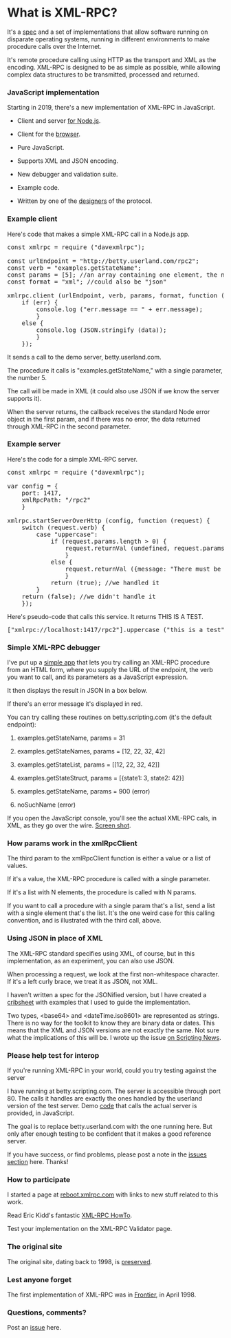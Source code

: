 # What is XML-RPC?  

It's a <a href="http://xmlrpc.com/spec.md">spec</a> and a set of implementations that allow software running on disparate operating systems, running in different environments to make procedure calls over the Internet.

It's remote procedure calling using HTTP as the transport and XML as the encoding. XML-RPC is designed to be as simple as possible, while allowing complex data structures to be transmitted, processed and returned.

### JavaScript implementation

Starting in 2019, there's a new implementation of XML-RPC in JavaScript.

* Client and server <a href="https://www.npmjs.com/package/davexmlrpc">for Node.js</a>.

* Client for the <a href="https://github.com/scripting/xml-rpc/tree/master/client">browser</a>.

* Pure JavaScript.

* Supports XML and JSON encoding.

* New debugger and validation suite. 

* Example code.

* Written by one of the <a href="http://scripting.com/?tab=about">designers</a> of the protocol.

### Example client

Here's code that makes a simple XML-RPC call in a Node.js app.

<pre>const xmlrpc = require ("davexmlrpc");

const urlEndpoint = "http://betty.userland.com/rpc2";
const verb = "examples.getStateName";
const params = [5]; //an array containing one element, the number 5
const format = "xml"; //could also be "json"

xmlrpc.client (urlEndpoint, verb, params, format, function (err, data) {
	if (err) {
		console.log ("err.message == " + err.message);
		}
	else {
		console.log (JSON.stringify (data));
		}
	});
</pre>

It sends a call to the demo server, betty.userland.com. 

The procedure it calls is "examples.getStateName," with a single parameter, the number 5.

The call will be made in XML (it could also use JSON if we know the server supports it). 

When the server returns, the callback receives the standard Node error object in the first param, and if there was no error, the data returned through XML-RPC in the second parameter.

### Example server

Here's the code for a simple XML-RPC server. 

<pre>const xmlrpc = require ("davexmlrpc");

var config = {
	port: 1417,
	xmlRpcPath: "/rpc2"
	}

xmlrpc.startServerOverHttp (config, function (request) {
	switch (request.verb) {
		case "uppercase":
			if (request.params.length > 0) {
				request.returnVal (undefined, request.params [0].toUpperCase ());
				}
			else {
				request.returnVal ({message: "There must be at least one parameter."});
				}
			return (true); //we handled it
		}
	return (false); //we didn't handle it
	});
</pre>

Here's pseudo-code that calls this service. It returns THIS IS A TEST.

<pre>["xmlrpc://localhost:1417/rpc2"].uppercase ("this is a test")</pre>

### Simple XML-RPC debugger

I've put up a <a href="http://scripting.com/code/xmlrpcdebugger/">simple app</a> that lets you try calling an XML-RPC procedure from an HTML form, where you supply the URL of the endpoint, the verb you want to call, and its parameters as a JavaScript expression. 

It then displays the result in JSON in a box below. 

If there's an error message it's displayed in red.

You can try calling these routines on betty.scripting.com (it's the default endpoint):

1. examples.getStateName, params = 31

2. examples.getStateNames, params = [12, 22, 32, 42]

3. examples.getStateList, params = [\[12, 22, 32, 42]\] 

4. examples.getStateStruct, params = [{state1: 3, state2: 42}] 

5. examples.getStateName, params = 900 (error)

5. noSuchName (error)

If you open the JavaScript console, you'll see the actual XML-RPC cals, in XML, as they go over the wire. <a href="http://scripting.com/images/2018/05/30/xmlRpcOverTheWire.png">Screen shot</a>.

### How params work in the xmlRpcClient

The third param to the xmlRpcClient function is either a value or a list of values.

If it's a value, the XML-RPC procedure is called with a single parameter.

If it's a list with N elements, the procedure is called with N params. 

If you want to call a procedure with a single param that's a list, send a list with a single element that's the list. It's the one weird case for this calling convention, and is illustrated with the third call, above.

### Using JSON in place of XML

The XML-RPC standard specifies using XML, of course, but in this implementation, as an experiment, you can also use JSON.

When processing a request, we look at the first non-whitespace character. If it's a left curly brace, we treat it as JSON, not XML.

I haven't written a spec for the JSONified version, but I have created a <a href="http://scripting.com/misc/xmlrpc-in-json.html">cribsheet</a> with examples that I used to guide the implementation. 

Two types, &lt;base64> and &lt;dateTime.iso8601> are represented as strings. There is no way for the toolkit to know they are binary data or dates. This means that the XML and JSON versions are not exactly the same. Not sure what the implications of this will be. I wrote up the issue <a href="http://scripting.com/2018/06/10/152333.html">on Scripting News</a>.

### Please help test for interop

If you're running XML-RPC in your world, could you try testing against the server 

I have running at betty.scripting.com. The server is accessible through port 80. The calls it handles are exactly the ones handled by the userland version of the test server. Demo <a href="https://github.com/scripting/xml-rpc/blob/master/client/code.js">code</a> that calls the actual server is provided, in JavaScript.

The goal is to replace betty.userland.com with the one running here. But only after enough testing to be confident that it makes a good reference server. 

If you have success, or find problems, please post a note in the <a href="https://github.com/scripting/xml-rpc/issues">issues section</a> here. Thanks!

### How to participate

I started a page at <a href="http://reboot.xmlrpc.com/">reboot.xmlrpc.com</a> with links to new stuff related to this work. 

Read Eric Kidd's fantastic <a href="https://tldp.org/HOWTO/XML-RPC-HOWTO/index.html">XML-RPC HowTo</a>.

Test your implementation on the XML-RPC Validator page.

### The original site

The original site, dating back to 1998, is <a href="http://1998.xmlrpc.com/">preserved</a>. 

### Lest anyone forget 

The first implementation of XML-RPC was in <a href="http://frontier.userland.com/stories/storyReader$101">Frontier</a>, in April 1998. 

### Questions, comments?

Post an <a href="https://github.com/scripting/xml-rpc/issues">issue</a> here. 

